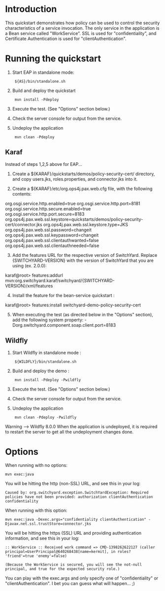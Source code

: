 Introduction
============
This quickstart demonstrates how policy can be used to control the security characteristics of a
service invocation.  The only service in the application is a Bean service called "WorkService".
SSL is used for "confidentiality", and Certificate Authentication is used for "clientAuthentication".


Running the quickstart
======================

1. Start EAP in standalone mode:

        ${AS}/bin/standalone.sh

2. Build and deploy the quickstart

        mvn install -Pdeploy

3. Execute the test. (See "Options" section below.)

4. Check the server console for output from the service.

5. Undeploy the application

        mvn clean -Pdeploy

Karaf
-----
Instead of steps 1,2,5 above for EAP...

1. Create a ${KARAF}/quickstarts/demos/policy-security-cert/ directory, and copy users.jks, roles.properties, and connector.jks into it.

2. Create a ${KARAF}/etc/org.ops4j.pax.web.cfg file, with the following contents:

org.osgi.service.http.enabled=true
org.osgi.service.http.port=8181
org.osgi.service.http.secure.enabled=true
org.osgi.service.http.port.secure=8183
org.ops4j.pax.web.ssl.keystore=quickstarts/demos/policy-security-cert/connector.jks
org.ops4j.pax.web.ssl.keystore.type=JKS
org.ops4j.pax.web.ssl.password=changeit
org.ops4j.pax.web.ssl.keypassword=changeit
org.ops4j.pax.web.ssl.clientauthwanted=false
org.ops4j.pax.web.ssl.clientauthneeded=false

3. Add the features URL for the respective version of SwitchYard.   Replace {SWITCHYARD-VERSION}
with the version of SwitchYard that you are using (ex. 2.0.0):

karaf@root> features:addurl mvn:org.switchyard.karaf/switchyard/{SWITCHYARD-VERSION}/xml/features

4. Install the feature for the bean-service quickstart :

karaf@root> features:install switchyard-demo-policy-security-cert 

5. When executing the test (as directed below in the "Options" section), add the following system property: -Dorg.switchyard.component.soap.client.port=8183


Wildfly
----------


1. Start Wildfly in standalone mode :

        ${WILDFLY}/bin/standalone.sh

2. Build and deploy the demo :

        mvn install -Pdeploy -Pwildfly

3. Execute the test. (See "Options" section below.)

4. Check the server console for output from the service.

5. Undeploy the application

        mvn clean -Pdeploy -Pwildfly

Warning --> Wildfly 8.0.0 When the application is undeployed, it is required to restart the server to get all the undeployment changes done.


Options
=======

When running with no options:

    mvn exec:java

You will be hitting the http (non-SSL) URL, and see this in your log:

    Caused by: org.switchyard.exception.SwitchYardException: Required policies have not been provided: authorization clientAuthentication confidentiality

When running with this option:

    mvn exec:java -Dexec.args="confidentiality clientAuthentication" -Djavax.net.ssl.trustStore=connector.jks

You will be hitting the https (SSL) URL and providing authentication information, and see this in your log:

    :: WorkService :: Received work command => CMD-1398262622127 (caller principal=UserPrincipal@640268438[name=kermit], in roles? 'friend'=true 'enemy'=false)

    (Because the WorkService is secured, you will see the not-null principal, and true for the expected security role.)

You can play with the exec.args and only specify one of "confidentiality" or "clientAuthentication". I bet you can guess what will happen... ;)
